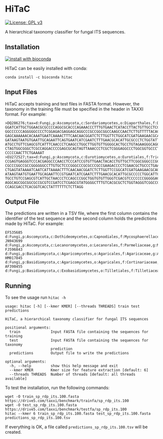 # HiTaC

[![License: GPL v3](https://img.shields.io/badge/License-GPLv3-blue.svg)](https://www.gnu.org/licenses/gpl-3.0)

A hierarchical taxonomy classifier for fungal ITS sequences.

## Installation

[![install with bioconda](https://img.shields.io/badge/install%20with-bioconda-brightgreen.svg?style=flat)](http://bioconda.github.io/recipes/hitac/README.html)

HiTaC can be easily installed with conda:

```
conda install -c bioconda hitac
```

## Input Files

HiTaC accepts training and test files in FASTA format. However, the taxonomy in the training file must be specified in the header in TAXXI format. For example:

```
>DQ286276;tax=d:Fungi,p:Ascomycota,c:Sordariomycetes,o:Diaporthales,f:Diaporthaceae,g:Diaporthe,s:Diaporthe_aspalathi;
GGATCATTGCTGGAACGCGCCCCAGGCGCACCCAGAAACCCTTTGTGAACTCATACCTTACTGTTGCCTCGGCGCAGGCC
GGCCCCCCAGGGGGCCCCTCGGAGACGAGGAGCAGGCCCGCCGGCGGCCAAGCCAACTCTTGTTTTTACACCGAAACTCT
GAGCAAAAAACACAAATGAATCAAAACTTTCAACAACGGATCTCTTGGTTCTGGCATCGATGAAGAACGCAGCGAAATGC
GATAAGTAATGTGAATTGCAGAATTCAGTGAATCATCGAATCTTTGAACGCACATTGCGCCCTCTGGTATTCCGGAGGGC
ATGCCTGTTCGAGCGTCATTTCAACCCTCAAGCCTGGCTTGGTGTTGGGGCACTGCCTGTAGAAGGGCAGGCCCTGAAAT
CTAGTGGCGGGCTCGCCAGGACCCCGAGCGCAGTAGTTAAACCCTCGCTCGGGAGGCCCTGGCGGTGCCCTGCCGTTAAA
CCCCCAACTTCTGAAAAT
>EU272527;tax=d:Fungi,p:Ascomycota,c:Eurotiomycetes,o:Eurotiales,f:Trichocomaceae,g:Paecilomyces,s:Paecilomyces_sinensis;
CCGAGTGAGGGTCCCACGAGGCCCAACCTCCCATCCGTGTTGAACTACACCTGTTGCTTCGGCGGGCCCGCCGTGGTTCA
CGCCCGGCCGCCGGGGGGCCTTGTGCTCCCGGGCCCGCGCCCGCCGAAGACCCCTCGAACGCTGCCCTGAAGGTTGCCGT
CTGAGTATAAAATCAATCATTAAAACTTTCAACAACGGATCTCTTGGTTCCGGCATCGATGAAGAACGCAGCGAAATGCG
ATAAGTAATGTGAATTGCAGAATTCCGTGAATCATCGAATCTTTGAACGCACATTGCGCCCCCTGGCATTCCGGGGGGCA
TGCCTGTCCGAGCGTCATTGCTAACCCTCCAGCCCGGCTGGTGTGTTGGGTCGACGTCCCCCCCGGGGGACGGGCCCGAA
AGGCAGCGGCGGCGCCGCGTCCGATCCTCGAGCGTATGGGGCTTTGTCACGCGCTCTGGTAGGGTCGGCCGGCTGGCCAG
CCAGCGACCTCACGGTCACCTATTTTTTCTCTTAGG
```

## Output File

The predictions are written in a TSV file, where the first column contains the identifier of the test sequence and the second column holds the predictions made by HiTaC. For example:

```
EF535685	d:Fungi,p:Ascomycota,c:Dothideomycetes,o:Capnodiales,f:Mycosphaerellaceae,g:Pseudocercospora,s:Pseudocercospora_basitruncata
JN943699	d:Fungi,p:Ascomycota,c:Lecanoromycetes,o:Lecanorales,f:Parmeliaceae,g:Melanohalea,s:Melanohalea_elegantula
FJ596843	d:Fungi,p:Basidiomycota,c:Agaricomycetes,o:Agaricales,f:Agaricaceae,g:Agaricus,s:Agaricus_pseudopratensis
HM017845	d:Fungi,p:Basidiomycota,c:Agaricomycetes,o:Agaricales,f:Cortinariaceae,g:Cortinarius,s:Cortinarius_biformis
AF398455	d:Fungi,p:Basidiomycota,c:Exobasidiomycetes,o:Tilletiales,f:Tilletiaceae,g:Tilletia,s:Tilletia_bromi
```

## Running

To see the usage run `hitac -h`

```
usage: hitac [-h] [--kmer KMER] [--threads THREADS] train test predictions

HiTaC, a hierarchical taxonomy classifier for fungal ITS sequences

positional arguments:
  train              Input FASTA file containing the sequences for training
  test               Input FASTA file containing the sequences for taxonomy
                     prediction
  predictions        Output file to write the predictions

optional arguments:
  -h, --help         show this help message and exit
  --kmer KMER        Kmer size for feature extraction [default: 6]
  --threads THREADS  Number of threads [default: all threads available]
```

To test the installation, run the following commands:

```
wget -O train_sp_rdp_its.100.fasta https://drive5.com/taxxi/benchmark/trainfa/sp_rdp_its.100
wget -O test_sp_rdp_its.100.fasta https://drive5.com/taxxi/benchmark/testfa/sp_rdp_its.100
hitac --kmer 6 train_sp_rdp_its.100.fasta test_sp_rdp_its.100.fasta predictions_sp_rdp_its.100.tsv
```

If everything is OK, a file called `predictions_sp_rdp_its.100.tsv` will be created.
